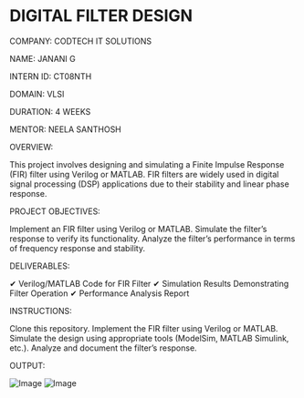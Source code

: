# DIGITAL FILTER DESIGN

COMPANY: CODTECH IT SOLUTIONS

NAME: JANANI G

INTERN ID: CT08NTH

DOMAIN: VLSI

DURATION: 4 WEEKS

MENTOR: NEELA SANTHOSH

OVERVIEW:

This project involves designing and simulating a Finite Impulse Response (FIR) filter using Verilog or MATLAB. FIR filters are widely used in digital signal processing (DSP) applications due to their stability and linear phase response.

PROJECT OBJECTIVES:

Implement an FIR filter using Verilog or MATLAB.
Simulate the filter’s response to verify its functionality.
Analyze the filter’s performance in terms of frequency response and stability.

DELIVERABLES:

✔ Verilog/MATLAB Code for FIR Filter
✔ Simulation Results Demonstrating Filter Operation
✔ Performance Analysis Report

INSTRUCTIONS:

Clone this repository.
Implement the FIR filter using Verilog or MATLAB.
Simulate the design using appropriate tools (ModelSim, MATLAB Simulink, etc.).
Analyze and document the filter’s response.

OUTPUT:

![Image](https://github.com/user-attachments/assets/9736cb89-de56-456a-ba10-e78cedef2935)
![Image](https://github.com/user-attachments/assets/2339e7b8-ee61-4fe0-b5d8-21a89f95c7fe)
